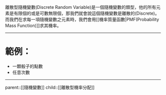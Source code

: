 離散型隨機變數(Discrete Random Variable)是一個隨機變數的類型，他的所有元素是有限個的或是可數無限個，那我們就會說這個隨機變數是離散的(Discrete)。而我們在求每一項隨機變數之元素時，我們會用[[機率質量函數|PMF(Probability Mass Function)]]求其機率。
- - -
# 範例：
- 一顆骰子的點數
- 任意次數
- - - 
parent::[[隨機變數]]
child::[[離散型機率分配]]